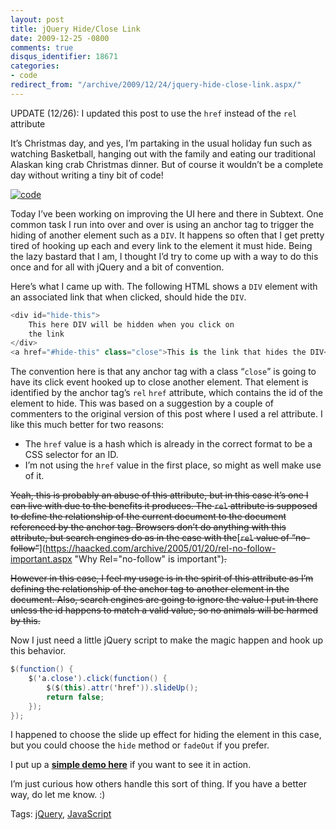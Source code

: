 ```yaml
---
layout: post
title: jQuery Hide/Close Link
date: 2009-12-25 -0800
comments: true
disqus_identifier: 18671
categories:
- code
redirect_from: "/archive/2009/12/24/jquery-hide-close-link.aspx/"
---
```


UPDATE (12/26): I updated this post to use the `href` instead of the
`rel` attribute

It’s Christmas day, and yes, I’m partaking in the usual holiday fun such
as watching Basketball, hanging out with the family and eating our
traditional Alaskan king crab Christmas dinner. But of course it
wouldn’t be a complete day without writing a tiny bit of code!

[![code](https://haacked.com/images/haacked_com/WindowsLiveWriter/jQueryHideCloseButton_C334/code_3.jpg "code")](http://www.sxc.hu/photo/58511 "the source by befresh on sxc.hu")

Today I’ve been working on improving the UI here and there in Subtext.
One common task I run into over and over is using an anchor tag to
trigger the hiding of another element such as a `DIV`. It happens so
often that I get pretty tired of hooking up each and every link to the
element it must hide. Being the lazy bastard that I am, I thought I’d
try to come up with a way to do this once and for all with jQuery and a
bit of convention.

Here’s what I came up with. The following HTML shows a `DIV` element
with an associated link that when clicked, should hide the `DIV`.

```csharp
<div id="hide-this">
    This here DIV will be hidden when you click on 
    the link
</div>
<a href="#hide-this" class="close">This is the link that hides the DIV</a>
```

The convention here is that any anchor tag with a class “`close`” is
going to have its click event hooked up to close another element. That
element is identified by the anchor tag’s `rel` `href` attribute, which
contains the id of the element to hide. This was based on a suggestion
by a couple of commenters to the original version of this post where I
used a rel attribute. I like this much better for two reasons:

-   The `href` value is a hash which is already in the correct format to
    be a CSS selector for an ID.
-   I’m not using the `href` value in the first place, so might as well
    make use of it.

~~Yeah, this is probably an abuse of this attribute, but in this case
it’s one I can live with due to the benefits it produces. The `rel`
attribute is supposed to define the relationship of the current document
to the document referenced by the anchor tag. Browsers don’t do anything
with this attribute, but search engines do as in the case with
the~~[~~`rel` value of
“no-follow”~~](https://haacked.com/archive/2005/01/20/rel-no-follow-important.aspx "Why Rel="no-follow" is important")~~.~~

~~However in this case, I feel my usage is in the spirit of this
attribute as I’m defining the relationship of the anchor tag to another
element in the document. Also, search engines are going to ignore the
value I put in there unless the id happens to match a valid value, so no
animals will be harmed by this.~~

Now I just need a little jQuery script to make the magic happen and hook
up this behavior.

```csharp
$(function() {
    $('a.close').click(function() {
        $($(this).attr('href')).slideUp();
        return false;
    });
});
```

I happened to choose the slide up effect for hiding the element in this
case, but you could choose the `hide` method or `fadeOut` if you prefer.

I put up a **[simple demo
here](http://demo.haacked.com/hide-anchor/ "Hide Anchor Demo")** if you
want to see it in action.

I’m just curious how others handle this sort of thing. If you have a
better way, do let me know. :)

Tags: [jQuery](https://haacked.com/tags/jQuery/default.aspx),
[JavaScript](https://haacked.com/tags/JavaScript/default.aspx)

